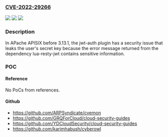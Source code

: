 ### [CVE-2022-29266](https://cve.mitre.org/cgi-bin/cvename.cgi?name=CVE-2022-29266)
![](https://img.shields.io/static/v1?label=Product&message=Apache%20APISIX&color=blue)
![](https://img.shields.io/static/v1?label=Version&message=Apache%20APISIX%3C%3D%202.13.0%20&color=brighgreen)
![](https://img.shields.io/static/v1?label=Vulnerability&message=CWE-209%20Generation%20of%20Error%20Message%20Containing%20Sensitive%20Information&color=brighgreen)

### Description

In APache APISIX before 3.13.1, the jwt-auth plugin has a security issue that leaks the user's secret key because the error message returned from the dependency lua-resty-jwt contains sensitive information.

### POC

#### Reference
No PoCs from references.

#### Github
- https://github.com/ARPSyndicate/cvemon
- https://github.com/GRQForCloud/cloud-security-guides
- https://github.com/YDCloudSecurity/cloud-security-guides
- https://github.com/karimhabush/cyberowl

